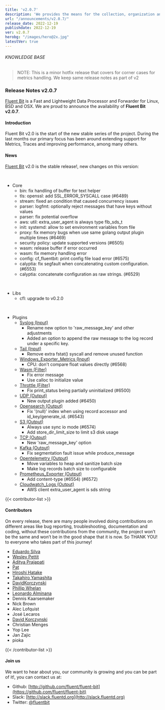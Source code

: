```yaml
---
title: 'v2.0.7'
description: 'We provides the means for the collection, organization and computerized retrieval of knowledgeand Lightweight Data Forwarder for Linux, BSD, macOS and Windows.'
url: "/announcements/v2.0.7/"
release_date: 2022-12-19
publishdate: 2022-12-19
ver: v2.0.7
herobg: "/images/hero@2x.jpg"
latestVer: true
---
```


###### KNOWLEDGE BASE

> NOTE: This is a minor hotfix release that covers for corner cases for metrics handling. We keep same
release notes as part of v2

### Release Notes v2.0.7

[Fluent Bit](https://fluentbit.io) is a Fast and Lightweight Data Processor and Forwarder for Linux,
BSD and OSX. We are proud to announce the availability of **Fluent Bit v2.0.7**.

#### Introduction

Fluent Bit v2.0 is the start of the new stable series of the project. During the last months our primary focus has been around extending support for Metrics, Traces and improving performance, among many others.

#### News

[Fluent Bit](https://fluentbit.io) v2.0 is the stable release!, new changes on this version:

<br>

 - Core
   - bin: fix handling of buffer for text helper
   - tls: openssl: add SSL_ERROR_SYSCALL case (#6489)
   - stream: fixed an condition that caused concurrency issues
   - parser: logfmt: optionally reject messages that have keys without values
   - parser: fix potential overflow
   - aws: util: extra_user_agent is always type flb_sds_t
   - init: systemd: allow to set environment variables from file
   - proxy: fix memory bugs when use same golang output plugin multiple times (#6469)
   - security policy: update supported versions (#6505)
   - wasm: release buffer if error occurred
   - wasm: fix memory handling error
   - config: cf_fluentbit: print config file load error (#6575)
   - calyptia: fix segfault when concatenating custom configuration. (#6553)
   - calyptia: concatenate configuration as raw strings. (#6529)

<br>

 - Libs
    - cfl: upgrade to v0.2.0

<br>

 - Plugins
   - [Syslog (Input)](https://docs.fluentbit.io/manual/pipeline/inputs/syslog/)
      - Rename new option to 'raw_message_key' and other adjustments
      - Added an option to append the raw message to the log record under a specific key.
   - [Tail (Input)](https://docs.fluentbit.io/manual/pipeline/inputs/tail/)
      - Remove extra fstat() syscall and remove unused function
   - [Windows_Exporter_Metrics (Input)](https://docs.fluentbit.io/manual/pipeline/inputs/windows_exporter_metrics/)
      - CPU: don't compare float values directly (#6568)
   - [Wasm (Filter)](https://docs.fluentbit.io/manual/pipeline/filters/wasm/)
      - Fix error message
      - Use calloc to initialize value
   - [Throttle (Filter)](https://docs.fluentbit.io/manual/pipeline/filters/throttle/)
      - Fix print_status being partially uninitialized (#6500)
   - [UDP (Output)](https://docs.fluentbit.io/manual/pipeline/outputs/udp/)
      - New output plugin added (#6450)
   - [Opensearch (Output)](https://docs.fluentbit.io/manual/pipeline/outputs/opensearch/)
      - Fix '(null)' index when using record accessor and id_key/generate_id. (#6543)
   - [S3 (Output)](https://docs.fluentbit.io/manual/pipeline/outputs/s3/)
      - Always use sync io mode (#6574)
      - Add store_dir_limit_size to limit s3 disk usage
   - [TCP (Output)](https://docs.fluentbit.io/manual/pipeline/outputs/tcp/)
      - New 'raw_message_key' option
   - [Kafka (Output)](https://docs.fluentbit.io/manual/pipeline/outputs/kafka/)
      - Fix segmentation fault issue while produce_message
   - [Opentelemetry (Output)](https://docs.fluentbit.io/manual/pipeline/outputs/opentelemetry/)
      - Move variables to heap and sanitize batch size
      - Make log records batch size to configurable
   - [Prometheus_Exporter (Output)](https://docs.fluentbit.io/manual/pipeline/outputs/prometheus_exporter/)
      - Add content-type (#6554) (#6572)
   - [Cloudwatch_Logs (Output)](https://docs.fluentbit.io/manual/pipeline/outputs/cloudwatch_logs/)
      - AWS client extra_user_agent is sds string

{{< contributor-list >}}
#### Contributors

On every release, there are many people involved doing contributions on different areas like bug reporting, troubleshooting, documentation and coding, without these contributions from the community, the project won’t be the same and won’t be in the good shape that it is now. So THANK YOU! to everyone who takes part of this journey!

- [Eduardo Silva](https://github.com/edsiper)
- [Wesley Pettit](https://github.com/PettitWesley)
- [Aditya Prajapati](https://github.com/Syn3rman)
- [Pat](https://github.com/patrick-stephens)
- [Hiroshi Hatake](https://github.com/cosmo0920)
- [Takahiro Yamashita](https://github.com/nokute78)
- [DavidKorczynski](https://github.com/DavidKorczynski)
- [Phillip Whelan](https://github.com/pwhelan)
- [Leonardo Alminana](https://github.com/leonardo-albertovich)
- Dennis Kaarsemaker
- Nick Brown
- Alec Lofquist
- José Lecaros
- [David Korczynski](https://github.com/DavidKorczynski)
- Christian Menges
- Yop Lee
- Jan Zajic
- pioka

{{< /contributor-list >}}

#### Join us

We want to hear about you, our community is growing and you can be part of it!, you can contact us at:

* Github: [http://github.com/fluent/fluent-bit](https://github.com/fluent/fluent-bit)
* Slack: [http://slack.fluentd.org](http://slack.fluentd.org)
* Twitter: [@fluentbit](https://twitter.com/fluentbit)
